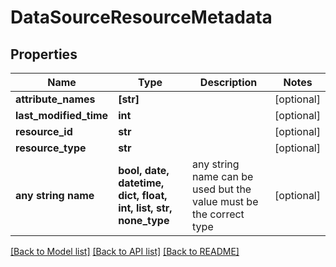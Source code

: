 # DataSourceResourceMetadata


## Properties
Name | Type | Description | Notes
------------ | ------------- | ------------- | -------------
**attribute_names** | **[str]** |  | [optional] 
**last_modified_time** | **int** |  | [optional] 
**resource_id** | **str** |  | [optional] 
**resource_type** | **str** |  | [optional] 
**any string name** | **bool, date, datetime, dict, float, int, list, str, none_type** | any string name can be used but the value must be the correct type | [optional]

[[Back to Model list]](../README.md#documentation-for-models) [[Back to API list]](../README.md#documentation-for-api-endpoints) [[Back to README]](../README.md)


